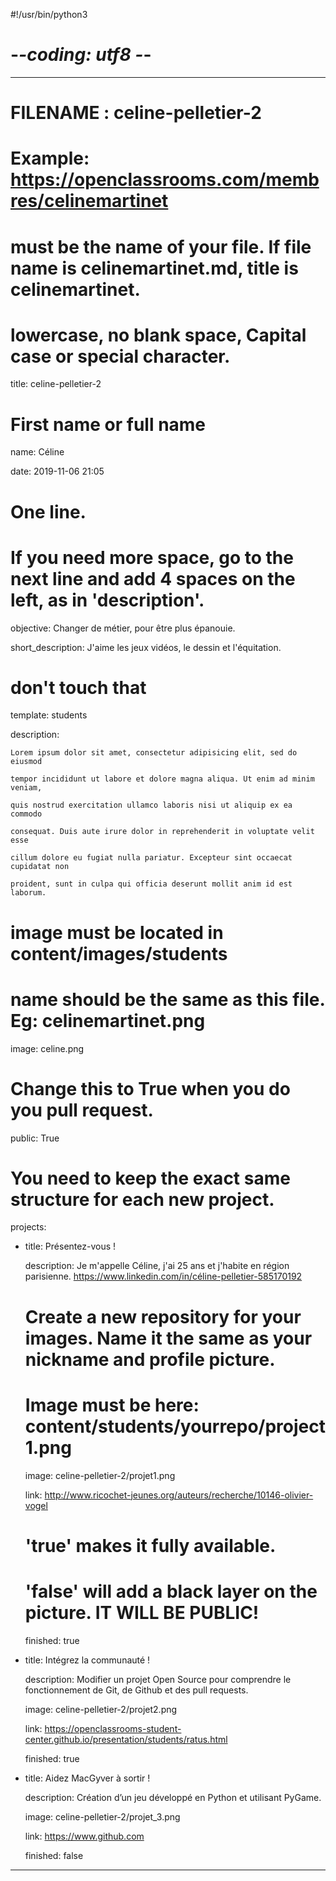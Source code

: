 #!/usr/bin/python3 
# -*-coding: utf8 -*-

---


# FILENAME : celine-pelletier-2

# Example: https://openclassrooms.com/membres/celinemartinet

# must be the name of your file. If file name is celinemartinet.md, title is celinemartinet.

# lowercase, no blank space, Capital case or special character.

title: celine-pelletier-2


# First name or full name

name: Céline

date: 2019-11-06 21:05


# One line.

# If you need more space, go to the next line and add 4 spaces on the left, as in 'description'.

objective: Changer de métier, pour être plus épanouie.

short_description: J'aime les jeux vidéos, le dessin et l'équitation.


# don't touch that

template: students

description:

    Lorem ipsum dolor sit amet, consectetur adipisicing elit, sed do eiusmod

    tempor incididunt ut labore et dolore magna aliqua. Ut enim ad minim veniam,

    quis nostrud exercitation ullamco laboris nisi ut aliquip ex ea commodo

    consequat. Duis aute irure dolor in reprehenderit in voluptate velit esse

    cillum dolore eu fugiat nulla pariatur. Excepteur sint occaecat cupidatat non

    proident, sunt in culpa qui officia deserunt mollit anim id est laborum.


# image must be located in content/images/students

# name should be the same as this file. Eg: celinemartinet.png

image: celine.png


# Change this to True when you do you pull request.

public: True


# You need to keep the exact same structure for each new project.

projects:

  - title: Présentez-vous !

    description: Je m'appelle Céline, j'ai 25 ans et j'habite en région parisienne. https://www.linkedin.com/in/céline-pelletier-585170192

    # Create a new repository for your images. Name it the same as your nickname and profile picture.

    # Image must be here: content/students/yourrepo/project1.png

    image: celine-pelletier-2/projet1.png

    link: http://www.ricochet-jeunes.org/auteurs/recherche/10146-olivier-vogel

    # 'true' makes it fully available.

    # 'false' will add a black layer on the picture. IT WILL BE PUBLIC!

    finished: true

  - title: Intégrez la communauté !

    description: Modifier un projet Open Source pour comprendre le fonctionnement de Git, de Github et des pull requests. 

    image: celine-pelletier-2/projet2.png

    link: https://openclassrooms-student-center.github.io/presentation/students/ratus.html

    finished: true

  - title: Aidez MacGyver à sortir !

    description: Création d’un jeu développé en Python et utilisant PyGame.

    image: celine-pelletier-2/projet_3.png

    link: https://www.github.com

    finished: false

---
